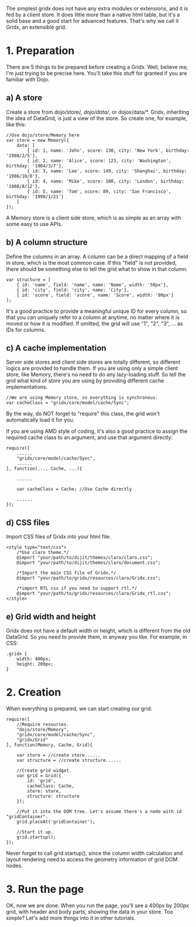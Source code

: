 The simplest gridx does not have any extra modules or extensions, and it is fed by a client store. It does little more than a native html table, but it's a solid base and a good start for advanced features. That's why we call it Gridx, an extensible grid.

# 1. Preparation

There are 5 things to be prepared before creating a Gridx. Well, believe me, I'm just trying to be precise here. You'll take this stuff for granted if you are familiar with Dojo.

## a) A store
Create a store from dojo/store/*, dojo/data/*, or dojox/data/*.
Gridx, inheriting the idea of DataGrid, is just a view of the store. So create one, for example, like this:

	//Use dojo/store/Memory here
	var store = new Memory({
		data: [
			{ id: 1, name: 'John', score: 130, city: 'New York', birthday: '1980/2/5'},
			{ id: 2, name: 'Alice', score: 123, city: 'Washington', birthday: '1984/3/7'},
			{ id: 3, name: 'Lee', score: 149, city: 'Shanghai', birthday: '1986/10/8'},
			{ id: 4, name: 'Mike', score: 100, city: 'London', birthday: '1988/8/12'},
			{ id: 5, name: 'Tom', score: 89, city: 'San Francisco', birthday: '1990/1/21'}
		]
	});

A Memory store is a client side store, which is as simple as an array with some easy to use APIs.

## b) A column structure
Define the columns in an array. A column can be a direct mapping of a field in store, which is the most common case. If this "field" is not provided, there should be something else to tell the grid what to show in that column.

	var structure = [
		{ id: 'name', field: 'name', name: 'Name', width: '50px'},
		{ id: 'city', field: 'city', name: 'City'},
		{ id: 'score', field: 'score', name: 'Score', width: '80px'}
	];

It's a good practice to provide a meaningful unique ID for every column, so that you can uniquely refer to a column at anytime, no matter where it is moved or how it is modified. If omitted, the grid will use "1", "2", "3", ... as IDs for columns.

## c) A cache implementation
Server side stores and client side stores are totally different, so different logics are provided to handle them. If you are using only a simple client store, like Memory, there's no need to do any lazy-loading stuff. So tell the grid what kind of store you are using by providing different cache implementations.

	//We are using Memory store, so everything is synchronous.
	var cacheClass = "gridx/core/model/cache/Sync";

By the way, do NOT forget to "require" this class, the grid won't automatically load it for you.

If you are using AMD style of coding, it's also a good practice to assign the required cache class to an argument, and use that argument directly:

	require([
		......
		"gridx/core/model/cache/Sync",
		......
	], function(..., Cache, ...){
		
		......

		var cacheClass = Cache; //Use Cache directly

		......
	});

## d) CSS files

Import CSS files of Gridx into your html file:

	<style type="text/css">
		/*Use claro theme.*/
		@import "your/path/to/dijit/themes/claro/claro.css";
		@import "your/path/to/dijit/themes/claro/document.css";

		/*Import the main CSS file of Gridx.*/
		@import "your/path/to/gridx/resources/claro/Gridx.css";

		/*import RTL css if you need to support rtl.*/
		@import "your/path/to/gridx/resources/claro/Gridx_rtl.css";
	</style>

## e) Grid width and height
Gridx does not have a default width or height, which is different from the old DataGrid. So you need to provide them, in anyway you like. For example, in CSS:

	.gridx {
		width: 400px;
		height: 200px;
	}


# 2. Creation
When everything is prepared, we can start creating our grid:

	require([
		//Require resources.
		"dojo/store/Memory",
		"gridx/core/model/cache/Sync",
		"gridx/Grid"
	], function(Memory, Cache, Grid){

		var store = //create store......
		var structure = //create structure......

		//Create grid widget.
		var grid = Grid({
			id: 'grid',
			cacheClass: Cache,
			store: store,
			structure: structure
		});

		//Put it into the DOM tree. Let's assume there's a node with id "gridContainer".
		grid.placeAt('gridContainer');

		//Start it up.
		grid.startup();
	});

Never forget to call grid.startup(), since the column width calculation and layout rendering need to access the geometry information of grid DOM nodes.

# 3. Run the page
OK, now we are done.
When you run the page, you'll see a 400px by 200px grid, with header and body parts, showing the data in your store.
Too simple? Let's add more things into it in other tutorials.